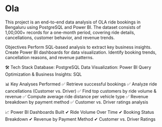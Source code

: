 # Ola
This project is an end-to-end data analysis of OLA ride bookings in Bengaluru using PostgreSQL and Power BI. The dataset consists of 1,00,000+ records for a one-month period, covering ride details, cancellations, customer behavior, and revenue trends.

Objectives
Perform SQL-based analysis to extract key business insights.
Create Power BI dashboards for data visualization.
Identify booking trends, cancellation reasons, and revenue patterns.

🛠 Tech Stack
Database: PostgreSQL
Data Visualization: Power BI
Query Optimization & Business Insights: SQL

📊 Key Analyses Performed
✅ Retrieve successful bookings
✅ Analyze ride cancellations (Customer vs. Driver)
✅ Find top customers by ride volume & revenue
✅ Compute average ride distance per vehicle type
✅ Revenue breakdown by payment method
✅ Customer vs. Driver ratings analysis

📈 Power BI Dashboards Built
✔ Ride Volume Over Time
✔ Booking Status Breakdown
✔ Revenue by Payment Method
✔ Customer vs. Driver Ratings
